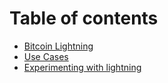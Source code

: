 # Table of contents

* [Bitcoin Lightning](README.md)
* [Use Cases](use-cases.md)
* [Experimenting with lightning](experimenting-with-lightning.md)

